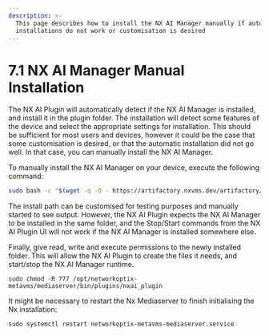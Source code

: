 ```yaml
---
description: >-
  This page describes how to install the NX AI Manager manually if automatic
  installations do not work or customisation is desired
---
```


# 7.1 NX AI Manager Manual Installation

The NX AI Plugin will automatically detect if the NX AI Manager is installed, and install it in the plugin folder. The installation will detect some features of the device and select the appropriate settings for installation. This should be sufficient for most users and devices, however it could be the case that some customisation is desired, or that the automatic installation did not go well. In that case, you can manually install the NX AI Manager.

To manually install the NX AI Manager on your device, execute the following command:

```sh
sudo bash -c "$(wget -q -O - https://artifactory.nxvms.dev/artifactory/nxai_open/NXAIManager/install.sh)" --installpath /opt/networkoptix-metavms/mediaserver/bin/plugins/nxai_plugin/
```

The install path can be customised for testing purposes and manually started to see output. However, the NX AI Plugin expects the NX AI Manager to be installed in the same folder, and the Stop/Start commands from the NX AI Plugin UI will not work if the NX AI Manager is installed somewhere else.

Finally, give read, write and execute permissions to the newly installed folder. This will allow the NX AI Plugin to create the files it needs, and start/stop the NX AI Manager runtime.

```
sudo chmod -R 777 /opt/networkoptix-metavms/mediaserver/bin/plugins/nxai_plugin
```

It might be necessary to restart the Nx Mediaserver to finish initialising the Nx installation:

```
sudo systemctl restart networkoptix-metavms-mediaserver.service
```
